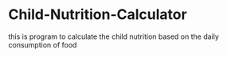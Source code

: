 # Child-Nutrition-Calculator
this is program to calculate the child nutrition based on the daily consumption of food
